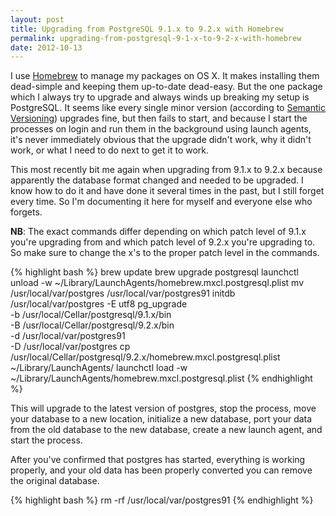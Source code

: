 ```yaml
---
layout: post
title: Upgrading from PostgreSQL 9.1.x to 9.2.x with Homebrew
permalink: upgrading-from-postgresql-9-1-x-to-9-2-x-with-homebrew
date: 2012-10-13
---
```


I use [Homebrew][homebrew] to manage my packages on OS X. It makes installing them dead-simple and keeping them up-to-date dead-easy. But the one package which I always try to upgrade and always winds up breaking my setup is PostgreSQL. It seems like every single minor version (according to [Semantic Versioning][semver]) upgrades fine, but then fails to start, and because I start the processes on login and run them in the background using launch agents, it's never immediately obvious that the upgrade didn't work, why it didn't work, or what I need to do next to get it to work.

This most recently bit me again when upgrading from 9.1.x to 9.2.x because apparently the database format changed and needed to be upgraded. I know how to do it and have done it several times in the past, but I still forget every time. So I'm documenting it here for myself and everyone else who forgets.

**NB**: The exact commands differ depending on which patch level of 9.1.x you're upgrading from and which patch level of 9.2.x you're upgrading to. So make sure to change the x's to the proper patch level in the commands.

{% highlight bash %}
brew update
brew upgrade postgresql
launchctl unload -w ~/Library/LaunchAgents/homebrew.mxcl.postgresql.plist
mv /usr/local/var/postgres /usr/local/var/postgres91
initdb /usr/local/var/postgres -E utf8
pg_upgrade \
  -b /usr/local/Cellar/postgresql/9.1.x/bin \
  -B /usr/local/Cellar/postgresql/9.2.x/bin \
  -d /usr/local/var/postgres91 \
  -D /usr/local/var/postgres
cp /usr/local/Cellar/postgresql/9.2.x/homebrew.mxcl.postgresql.plist ~/Library/LaunchAgents/
launchctl load -w ~/Library/LaunchAgents/homebrew.mxcl.postgresql.plist
{% endhighlight %}

This will upgrade to the latest version of postgres, stop the process, move your database to a new location, initialize a new database, port your data from the old database to the new database, create a new launch agent, and start the process.

After you've confirmed that postgres has started, everything is working properly, and your old data has been properly converted you can remove the original database.

{% highlight bash %}
rm -rf /usr/local/var/postgres91
{% endhighlight %}

[homebrew]: http://mxcl.github.com/homebrew
[semver]:   http://semver.org

